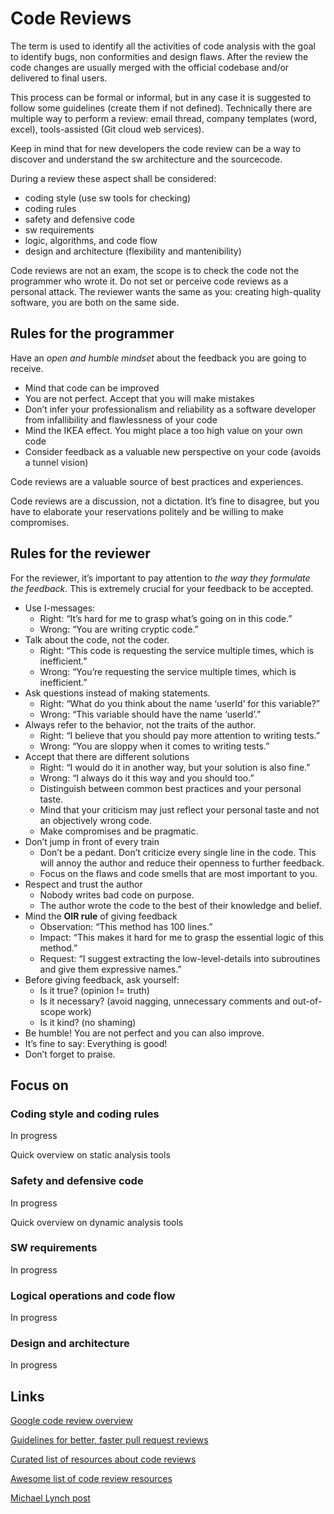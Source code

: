# Code Reviews

The term is used to identify all the activities of code analysis with the goal to identify bugs, non conformities and design flaws. After the review the code changes are usually merged with the official codebase and/or delivered to final users.

This process can be formal or informal, but in any case it is suggested to follow some guidelines (create them if not defined). Technically there are multiple way to perform a review: email thread, company templates (word, excel), tools-assisted (Git cloud web services).

Keep in mind that for new developers the code review can be a way to discover and understand the sw architecture and the sourcecode.

During a review these aspect shall be considered:

+ coding style (use sw tools for checking)
+ coding rules
+ safety and defensive code
+ sw requirements
+ logic, algorithms, and code flow
+ design and architecture (flexibility and mantenibility)
   
Code reviews are not an exam, the scope is to check the code not the programmer who wrote it. Do not set or perceive code reviews as a personal attack. The reviewer wants the same as you: creating high-quality software, you are both on the same side.

## Rules for the programmer

Have an *open and humble mindset* about the feedback you are going to receive.

+ Mind that code can be improved
+ You are not perfect. Accept that you will make mistakes
+ Don’t infer your professionalism and reliability as a software developer from infallibility and flawlessness of your code
+ Mind the IKEA effect. You might place a too high value on your own code
+ Consider feedback as a valuable new perspective on your code (avoids a tunnel vision)

Code reviews are a valuable source of best practices and experiences.

Code reviews are a discussion, not a dictation. It’s fine to disagree, but you have to elaborate your reservations politely and be willing to make compromises.

## Rules for the reviewer

For the reviewer, it’s important to pay attention to *the way they formulate the feedback*. This is extremely crucial for your feedback to be accepted.

+ Use I-messages:
    - Right: “It’s hard for me to grasp what’s going on in this code.”
    - Wrong: “You are writing cryptic code.”
+ Talk about the code, not the coder.
    - Right: “This code is requesting the service multiple times, which is inefficient.”
    - Wrong: “You’re requesting the service multiple times, which is inefficient.”
+ Ask questions instead of making statements.
    - Right: “What do you think about the name ‘userId’ for this variable?”
    - Wrong: “This variable should have the name ‘userId’.”
+ Always refer to the behavior, not the traits of the author.
    - Right: “I believe that you should pay more attention to writing tests.”
    - Wrong: “You are sloppy when it comes to writing tests.”
+ Accept that there are different solutions
    - Right: “I would do it in another way, but your solution is also fine.”
    - Wrong: “I always do it this way and you should too.”
    - Distinguish between common best practices and your personal taste.
    - Mind that your criticism may just reflect your personal taste and not an objectively wrong code.
    - Make compromises and be pragmatic.
+ Don’t jump in front of every train
    - Don’t be a pedant. Don’t criticize every single line in the code. This will annoy the author and reduce their openness to further feedback.
    - Focus on the flaws and code smells that are most important to you.
+ Respect and trust the author
    - Nobody writes bad code on purpose.
    - The author wrote the code to the best of their knowledge and belief.
+ Mind the **OIR rule** of giving feedback
    - Observation: “This method has 100 lines.”
    - Impact: “This makes it hard for me to grasp the essential logic of this method.”
    - Request: “I suggest extracting the low-level-details into subroutines and give them expressive names.”
+ Before giving feedback, ask yourself:
    - Is it true? (opinion != truth)
    - Is it necessary? (avoid nagging, unnecessary comments and out-of-scope work)
    - Is it kind? (no shaming)
+ Be humble! You are not perfect and you can also improve.
+ It’s fine to say: Everything is good!
+ Don’t forget to praise.

## Focus on
   
### Coding style and coding rules

In progress

Quick overview on static analysis tools

### Safety and defensive code

In progress

Quick overview on dynamic analysis tools

### SW requirements

In progress

### Logical operations and code flow

In progress

### Design and architecture

In progress

## Links

[Google code review overview](https://google.github.io/eng-practices/review/)

[Guidelines for better, faster pull request reviews](https://github.com/mawrkus/pull-request-review-guide)

[Curated list of resources about code reviews](https://github.com/mgreiler/all-about-code-review)

[Awesome list of code review resources](https://github.com/joho/awesome-code-review)

[Michael Lynch post](https://mtlynch.io/code-review-love/)

